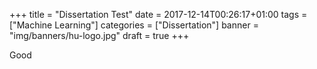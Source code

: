 
+++
title = "Dissertation Test"
date = 2017-12-14T00:26:17+01:00
tags = ["Machine Learning"]
categories = ["Dissertation"]
banner = "img/banners/hu-logo.jpg"
draft = true
+++

Good